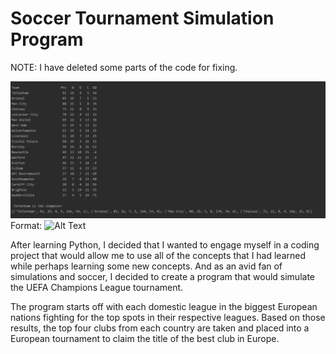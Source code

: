 # Soccer Tournament Simulation Program
NOTE: I have deleted some parts of the code for fixing.

![](/images/premier.png)
Format: ![Alt Text](url)

After learning Python, I decided that I wanted to engage myself in a coding project that would allow me to use all of the concepts that I had learned while perhaps learning some new concepts. And as an avid fan of simulations and soccer, I decided to create a program that would simulate the UEFA Champions League tournament.

The program starts off with each domestic league in the biggest European nations fighting for the top spots in their respective leagues. Based on those results, the top four clubs from each country are taken and placed into a European tournament to claim the title of the best club in Europe. 

